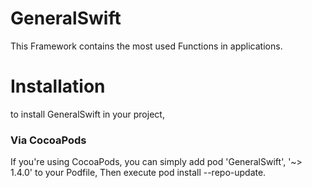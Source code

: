 # GeneralSwift
This Framework contains the most used  Functions in applications.
# Installation
to install GeneralSwift in your project,
### Via CocoaPods
If you're using CocoaPods, you can simply add pod 'GeneralSwift', '~> 1.4.0' to your Podfile,
Then execute pod install --repo-update.
